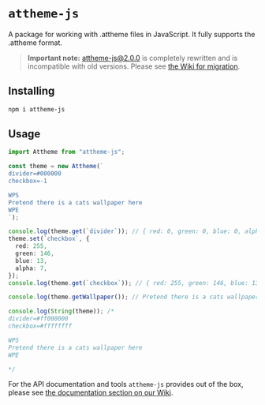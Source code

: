 # `attheme-js`

A package for working with .attheme files in JavaScript. It fully supports the
.attheme format.

> **Important note:** attheme-js@2.0.0 is completely rewritten and is
> incompatible with old versions. Please see
> [the Wiki for migration][migration].

## Installing

```bash
npm i attheme-js
```

## Usage

```ts
import Attheme from "attheme-js";

const theme = new Attheme(`
divider=#000000
checkbox=-1

WPS
Pretend there is a cats wallpaper here
WPE
`);

console.log(theme.get(`divider`)); // { red: 0, green: 0, blue: 0, alpha: 255 }
theme.set(`checkbox`, {
  red: 255,
  green: 146,
  blue: 13,
  alpha: 7,
});
console.log(theme.get(`checkbox`)); // { red: 255, green: 146, blue: 13, alpha: 7 }

console.log(theme.getWallpaper()); // Pretend there is a cats wallpaper here

console.log(String(theme)); /*
divider=#ff000000
checkbox=#ffffffff

WPS
Pretend there is a cats wallpaper here
WPE

*/
```

For the API documentation and tools `attheme-js` provides out of the box, please see [the documentation section on our Wiki][documentation].

[documentation]: https://github.com/SnejUgal/attheme-js/wiki/Documentation
[migration]: https://github.com/SnejUgal/attheme-js/wiki/Migration
